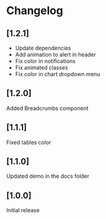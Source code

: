 # Changelog

## [1.2.1]

- Update dependencies
- Add animation to alert in header
- Fix color in notifications
- Fix animated classes
- Fix color in chart dropdown menu

## [1.2.0]

Added Breadcrumbs component

## [1.1.1]

Fixed tables color

## [1.1.0]

Updated demo in the docs folder

## [1.0.0]

Initial release
